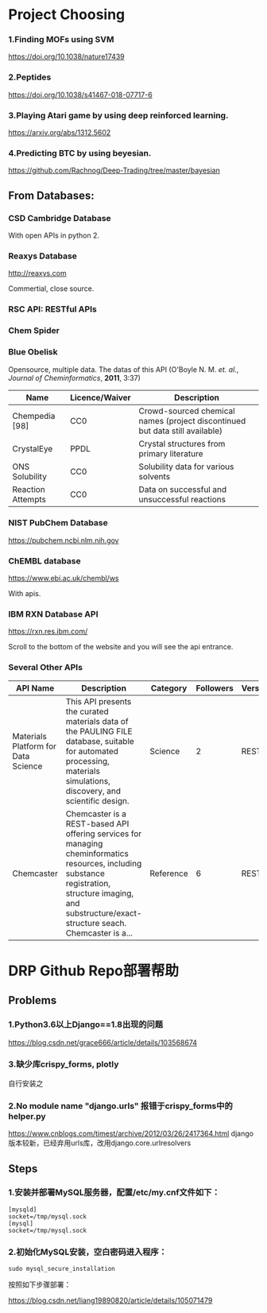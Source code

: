 # Project Choosing
### 1.Finding MOFs using SVM
https://doi.org/10.1038/nature17439
### 2.Peptides
https://doi.org/10.1038/s41467-018-07717-6
### 3.Playing Atari game by using deep reinforced learning.
https://arxiv.org/abs/1312.5602
### 4.Predicting BTC by using beyesian.
https://github.com/Rachnog/Deep-Trading/tree/master/bayesian

## From Databases:
### CSD Cambridge Database
With open APIs in python 2.

### Reaxys Database
http://reaxys.com

Commertial, close source.

### RSC API: RESTful APIs

### Chem Spider

### Blue Obelisk
Opensource, multiple data. The datas of this API 
(O'Boyle N. M. *et. al.*, *Journal of Cheminformatics*, **2011**, 3:37)

| Name | Licence/Waiver | Description |
| ----- | -------   | -------   |
|Chempedia [98]	|CC0	|Crowd-sourced chemical names (project discontinued but data still available)|
|CrystalEye	|PPDL	|Crystal structures from primary literature|
|ONS Solubility	|CC0	|Solubility data for various solvents |
|Reaction Attempts	|CC0	|Data on successful and unsuccessful reactions |

### NIST PubChem Database
https://pubchem.ncbi.nlm.nih.gov

### ChEMBL database
https://www.ebi.ac.uk/chembl/ws

With apis.

### IBM RXN Database API
https://rxn.res.ibm.com/

Scroll to the bottom of the website and you will see the api entrance.

### Several Other APIs

|API Name	|Description	|Category	|Followers	|Versions|
|----   |----   |----   |----   |----   |
|Materials Platform for Data Science	|This API presents the curated materials data of the PAULING FILE database, suitable for automated processing, materials simulations, discovery, and scientific design.	|Science	|2	|REST v0|
|Chemcaster	|Chemcaster is a REST-based API offering services for managing cheminformatics resources, including substance registration, structure imaging, and substructure/exact-structure seach. Chemcaster is a...	|Reference	|6	|REST|


# DRP Github Repo部署帮助
## Problems
### 1.Python3.6以上Django==1.8出现的问题
https://blog.csdn.net/grace666/article/details/103568674
### 3.缺少库crispy_forms, plotly
自行安装之
### 2.No module name "django.urls" 报错于crispy_forms中的helper.py
https://www.cnblogs.com/timest/archive/2012/03/26/2417364.html
django版本较新，已经弃用urls库，改用django.core.urlresolvers

## Steps
### 1.安装并部署MySQL服务器，配置/etc/my.cnf文件如下：

```
[mysqld]
socket=/tmp/mysql.sock
[mysql]
socket=/tmp/mysql.sock
```

### 2.初始化MySQL安装，空白密码进入程序：

```
sudo mysql_secure_installation
```

按照如下步骤部署：

https://blog.csdn.net/liang19890820/article/details/105071479

